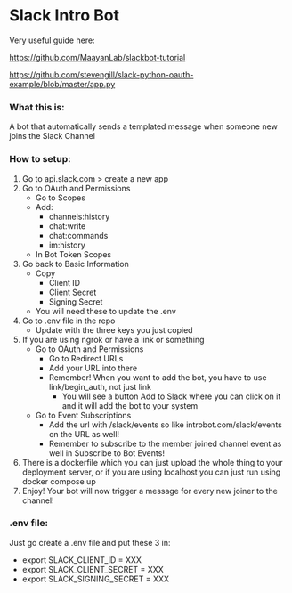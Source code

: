 # Slack Intro Bot

Very useful guide here:

https://github.com/MaayanLab/slackbot-tutorial

https://github.com/stevengill/slack-python-oauth-example/blob/master/app.py


### What this is:

A bot that automatically sends a templated message when someone new joins the Slack Channel


### How to setup:

1. Go to api.slack.com > create a new app
2. Go to OAuth and Permissions
   - Go to Scopes
   - Add:
     - channels:history
     - chat:write
     - chat:commands
     - im:history
   - In Bot Token Scopes
3. Go back to Basic Information
   - Copy
     - Client ID
     - Client Secret
     - Signing Secret
   - You will need these to update the .env
4. Go to .env file in the repo
   - Update with the three keys you just copied
5. If you are using ngrok or have a link or something
   - Go to OAuth and Permissions
     - Go to Redirect URLs
     - Add your URL into there
     - Remember! When you want to add the bot, you have to use link/begin_auth, not just link
       - You will see a button Add to Slack where you can click on it and it will add the bot to your system
   - Go to Event Subscriptions
     - Add the url with /slack/events so like introbot.com/slack/events on the URL as well!
     - Remember to subscribe to the member joined channel event as well in Subscribe to Bot Events!
6. There is a dockerfile which you can just upload the whole thing to your deployment server, or if you are using localhost you can just run using docker compose up
7. Enjoy! Your bot will now trigger a message for every new joiner to the channel!


### .env file:

Just go create a .env file and put these 3 in:
- export SLACK_CLIENT_ID = XXX
- export SLACK_CLIENT_SECRET = XXX
- export SLACK_SIGNING_SECRET = XXX